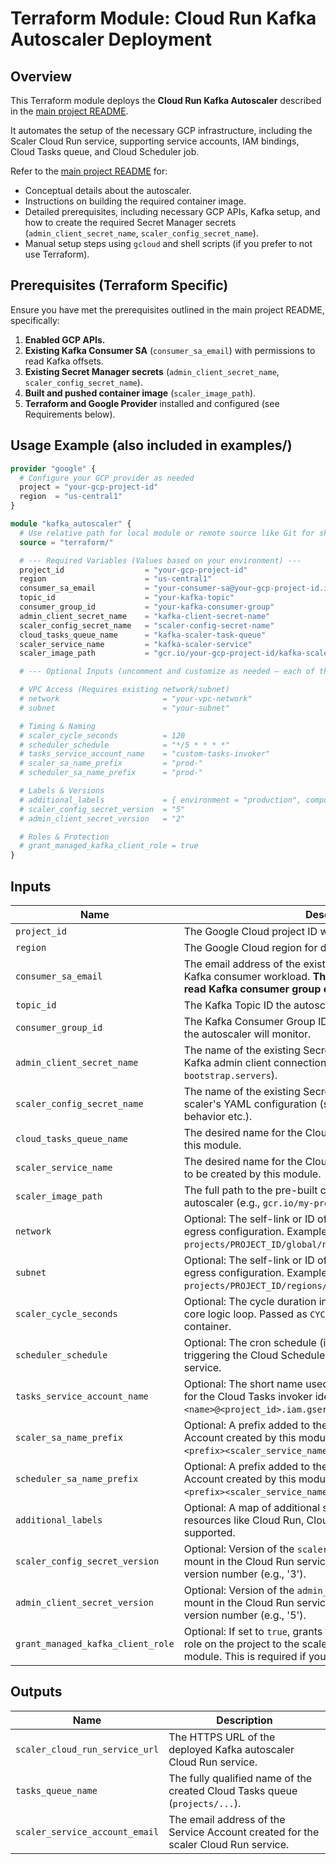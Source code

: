 # Terraform Module: Cloud Run Kafka Autoscaler Deployment

## Overview

This Terraform module deploys the **Cloud Run Kafka Autoscaler** described in the [main project README](../README.md). 

It automates the setup of the necessary GCP infrastructure, including the Scaler Cloud Run service, supporting service accounts, IAM bindings, Cloud Tasks queue, and Cloud Scheduler job.

Refer to the [main project README](../../README.md) for:

* Conceptual details about the autoscaler.
* Instructions on building the required container image.
* Detailed prerequisites, including necessary GCP APIs, Kafka setup, and how to create the required Secret Manager secrets (`admin_client_secret_name`, `scaler_config_secret_name`).
* Manual setup steps using `gcloud` and shell scripts (if you prefer to not use Terraform).

## Prerequisites (Terraform Specific)

Ensure you have met the prerequisites outlined in the main project README, specifically:

1.  **Enabled GCP APIs.**
2.  **Existing Kafka Consumer SA** (`consumer_sa_email`) with permissions to read Kafka offsets.
3.  **Existing Secret Manager secrets** (`admin_client_secret_name`, `scaler_config_secret_name`).
4.  **Built and pushed container image** (`scaler_image_path`).
5.  **Terraform and Google Provider** installed and configured (see Requirements below).

## Usage Example (also included in examples/)

```terraform
provider "google" {
  # Configure your GCP provider as needed
  project = "your-gcp-project-id"
  region  = "us-central1"
}

module "kafka_autoscaler" {
  # Use relative path for local module or remote source like Git for shared module
  source = "terraform/"

  # --- Required Variables (Values based on your environment) ---
  project_id                  = "your-gcp-project-id"
  region                      = "us-central1"
  consumer_sa_email           = "your-consumer-sa@your-gcp-project-id.iam.gserviceaccount.com"
  topic_id                    = "your-kafka-topic"
  consumer_group_id           = "your-kafka-consumer-group"
  admin_client_secret_name    = "kafka-client-secret-name"
  scaler_config_secret_name   = "scaler-config-secret-name"
  cloud_tasks_queue_name      = "kafka-scaler-task-queue"
  scaler_service_name         = "kafka-scaler-service"
  scaler_image_path           = "gcr.io/your-gcp-project-id/kafka-scaler:latest"

  # --- Optional Inputs (uncomment and customize as needed – each of these has a default) ---

  # VPC Access (Requires existing network/subnet)
  # network                       = "your-vpc-network"
  # subnet                        = "your-subnet"

  # Timing & Naming
  # scaler_cycle_seconds          = 120
  # scheduler_schedule            = "*/5 * * * *"
  # tasks_service_account_name    = "custom-tasks-invoker"
  # scaler_sa_name_prefix         = "prod-"
  # scheduler_sa_name_prefix      = "prod-"

  # Labels & Versions
  # additional_labels             = { environment = "production", component = "kafka-scaler" }
  # scaler_config_secret_version  = "5"
  # admin_client_secret_version   = "2"

  # Roles & Protection
  # grant_managed_kafka_client_role = true
}
```

## Inputs

| Name                              | Description                                                                                                                                                      | Type          | Default                 | Required |
| --------------------------------- | ---------------------------------------------------------------------------------------------------------------------------------------------------------------- | ------------- | ----------------------- | :------: |
| `project_id`                      | The Google Cloud project ID where resources will be deployed.                                                                                                    | `string`      | -                       |   Yes    |
| `region`                          | The Google Cloud region for deployment (e.g., `us-central1`).                                                                                                    | `string`      | -                       |   Yes    |
| `consumer_sa_email`               | The email address of the existing Service Account used by the Kafka consumer workload. **This SA requires permissions to read Kafka consumer group offsets.** | `string`      | -                       |   Yes    |
| `topic_id`                        | The Kafka Topic ID the autoscaler will monitor.                                                                                                                  | `string`      | -                       |   Yes    |
| `consumer_group_id`               | The Kafka Consumer Group ID associated with the topic that the autoscaler will monitor.                                                                          | `string`      | -                       |   Yes    |
| `admin_client_secret_name`        | The name of the existing Secret Manager secret containing Kafka admin client connection properties (e.g., `bootstrap.servers`).                                    | `string`      | -                       |   Yes    |
| `scaler_config_secret_name`       | The name of the existing Secret Manager secret containing the scaler's YAML configuration (specifying target, metrics, behavior etc.).                             | `string`      | -                       |   Yes    |
| `cloud_tasks_queue_name`          | The desired name for the Cloud Tasks queue to be created by this module.                                                                                         | `string`      | -                       |   Yes    |
| `scaler_service_name`             | The desired name for the Cloud Run Kafka autoscaler service to be created by this module.                                                                        | `string`      | -                       |   Yes    |
| `scaler_image_path`               | The full path to the pre-built container image for the Kafka autoscaler (e.g., `gcr.io/my-project/kafka-scaler:latest`).                                         | `string`      | -                       |   Yes    |
| `network`                         | Optional: The self-link or ID of the VPC network for Cloud Run egress configuration. Example: `projects/PROJECT_ID/global/networks/NETWORK_NAME`.              | `string`      | `null`                  |    No    |
| `subnet`                          | Optional: The self-link or ID of the VPC subnet for Cloud Run egress configuration. Example: `projects/PROJECT_ID/regions/REGION/subnetworks/SUBNET_NAME`.        | `string`      | `null`                  |    No    |
| `scaler_cycle_seconds`            | Optional: The cycle duration in seconds for the autoscaler's core logic loop. Passed as `CYCLE_SECONDS` env var to the container.                               | `number`      | `60`                    |    No    |
| `scheduler_schedule`              | Optional: The cron schedule (in standard cron format) for triggering the Cloud Scheduler job which invokes the scaler service.                                 | `string`      | `"* * * * *"`           |    No    |
| `tasks_service_account_name`      | Optional: The short name used to create the Service Account for the Cloud Tasks invoker identity. Email will be `<name>@<project_id>.iam.gserviceaccount.com`. | `string`      | `"kafka-tasks-invoker"` |    No    |
| `scaler_sa_name_prefix`           | Optional: A prefix added to the name of the scaler Service Account created by this module. The final SA ID will be `<prefix><scaler_service_name>-sa`.       | `string`      | `""`                    |    No    |
| `scheduler_sa_name_prefix`        | Optional: A prefix added to the name of the scheduler Service Account created by this module. The final SA ID will be `<prefix><scaler_service_name>-cron-sa`. | `string`      | `""`                    |    No    |
| `additional_labels`               | Optional: A map of additional string labels to apply to created resources like Cloud Run, Cloud Tasks queue, etc., where supported.                               | `map(string)` | `{}`                    |    No    |
| `scaler_config_secret_version`    | Optional: Version of the `scaler_config_secret_name` secret to mount in the Cloud Run service. Use 'latest' or a specific version number (e.g., '3').          | `string`      | `"latest"`              |    No    |
| `admin_client_secret_version`     | Optional: Version of the `admin_client_secret_name` secret to mount in the Cloud Run service. Use 'latest' or a specific version number (e.g., '5').           | `string`      | `"latest"`              |    No    |
| `grant_managed_kafka_client_role` | Optional: If set to `true`, grants the `roles/managedkafka.client` role on the project to the scaler service account created by this module. This is required if you want to use Managed Kafka.                       | `bool`        | `false`                 |    No    |

## Outputs

| Name                           | Description                                                                   |
| ------------------------------ | ----------------------------------------------------------------------------- |
| `scaler_cloud_run_service_url` | The HTTPS URL of the deployed Kafka autoscaler Cloud Run service.             |
| `tasks_queue_name`             | The fully qualified name of the created Cloud Tasks queue (`projects/...`).   |
| `scaler_service_account_email` | The email address of the Service Account created for the scaler Cloud Run service. |
